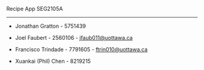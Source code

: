 Recipe App
SEG2105A

-----
- Jonathan Gratton - 5751439

- Joel Faubert - 2560106 - jfaub011@uottawa.ca

- Francisco Trindade - 7791605 - ftrin010@uottawa.ca

- Xuankai (Phil) Chen - 8219215
